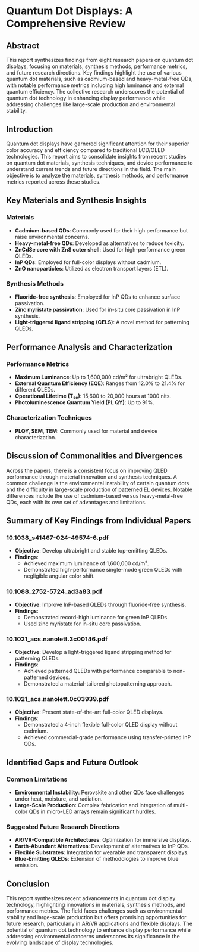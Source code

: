 # Quantum Dot Displays: A Comprehensive Review
## Abstract
This report synthesizes findings from eight research papers on quantum dot displays, focusing on materials, synthesis methods, performance metrics, and future research directions. Key findings highlight the use of various quantum dot materials, such as cadmium-based and heavy-metal-free QDs, with notable performance metrics including high luminance and external quantum efficiency. The collective research underscores the potential of quantum dot technology in enhancing display performance while addressing challenges like large-scale production and environmental stability.

## Introduction
Quantum dot displays have garnered significant attention for their superior color accuracy and efficiency compared to traditional LCD/OLED technologies. This report aims to consolidate insights from recent studies on quantum dot materials, synthesis techniques, and device performance to understand current trends and future directions in the field. The main objective is to analyze the materials, synthesis methods, and performance metrics reported across these studies.

## Key Materials and Synthesis Insights
### Materials
- **Cadmium-based QDs**: Commonly used for their high performance but raise environmental concerns.
- **Heavy-metal-free QDs**: Developed as alternatives to reduce toxicity.
- **ZnCdSe core with ZnS outer shell**: Used for high-performance green QLEDs.
- **InP QDs**: Employed for full-color displays without cadmium.
- **ZnO nanoparticles**: Utilized as electron transport layers (ETL).

### Synthesis Methods
- **Fluoride-free synthesis**: Employed for InP QDs to enhance surface passivation.
- **Zinc myristate passivation**: Used for in-situ core passivation in InP synthesis.
- **Light-triggered ligand stripping (CELS)**: A novel method for patterning QLEDs.

## Performance Analysis and Characterization
### Performance Metrics
- **Maximum Luminance**: Up to 1,600,000 cd/m² for ultrabright QLEDs.
- **External Quantum Efficiency (EQE)**: Ranges from 12.0% to 21.4% for different QLEDs.
- **Operational Lifetime (T₅₀)**: 15,600 to 20,000 hours at 1000 nits.
- **Photoluminescence Quantum Yield (PL QY)**: Up to 91%.

### Characterization Techniques
- **PLQY, SEM, TEM**: Commonly used for material and device characterization.

## Discussion of Commonalities and Divergences
Across the papers, there is a consistent focus on improving QLED performance through material innovation and synthesis techniques. A common challenge is the environmental instability of certain quantum dots and the difficulty in large-scale production of patterned EL devices. Notable differences include the use of cadmium-based versus heavy-metal-free QDs, each with its own set of advantages and limitations.

## Summary of Key Findings from Individual Papers
### 10.1038_s41467-024-49574-6.pdf
- **Objective**: Develop ultrabright and stable top-emitting QLEDs.
- **Findings**:
  - Achieved maximum luminance of 1,600,000 cd/m².
  - Demonstrated high-performance single-mode green QLEDs with negligible angular color shift.

### 10.1088_2752-5724_ad3a83.pdf
- **Objective**: Improve InP-based QLEDs through fluoride-free synthesis.
- **Findings**:
  - Demonstrated record-high luminance for green InP QLEDs.
  - Used zinc myristate for in-situ core passivation.

### 10.1021_acs.nanolett.3c00146.pdf
- **Objective**: Develop a light-triggered ligand stripping method for patterning QLEDs.
- **Findings**:
  - Achieved patterned QLEDs with performance comparable to non-patterned devices.
  - Demonstrated a material-tailored photopatterning approach.

### 10.1021_acs.nanolett.0c03939.pdf
- **Objective**: Present state-of-the-art full-color QLED displays.
- **Findings**:
  - Demonstrated a 4-inch flexible full-color QLED display without cadmium.
  - Achieved commercial-grade performance using transfer-printed InP QDs.

## Identified Gaps and Future Outlook
### Common Limitations
- **Environmental Instability**: Perovskite and other QDs face challenges under heat, moisture, and radiation.
- **Large-Scale Production**: Complex fabrication and integration of multi-color QDs in micro-LED arrays remain significant hurdles.

### Suggested Future Research Directions
- **AR/VR-Compatible Architectures**: Optimization for immersive displays.
- **Earth-Abundant Alternatives**: Development of alternatives to InP QDs.
- **Flexible Substrates**: Integration for wearable and transparent displays.
- **Blue-Emitting QLEDs**: Extension of methodologies to improve blue emission.

## Conclusion
This report synthesizes recent advancements in quantum dot display technology, highlighting innovations in materials, synthesis methods, and performance metrics. The field faces challenges such as environmental stability and large-scale production but offers promising opportunities for future research, particularly in AR/VR applications and flexible displays. The potential of quantum dot technology to enhance display performance while addressing environmental concerns underscores its significance in the evolving landscape of display technologies.
